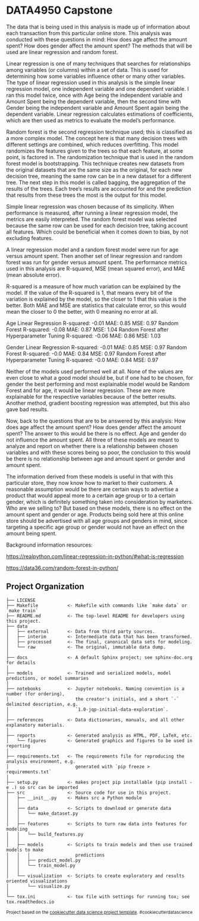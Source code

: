 DATA4950 Capstone
==============================

The data that is being used in this analysis is made up of information about each transaction from this particular online store. This analysis was conducted with these questions in mind: How does age affect the amount spent? How does gender affect the amount spent? The methods that will be used are linear regression and random forest. 

Linear regression is one of many techniques that searches for relationships among variables (or columns) within a set of data. This is used for determining how some variables influence other or many other variables. The type of linear regression used in this analysis is the simple linear regression model, one independent variable and one dependent variable. I ran this model twice, once with Age being the independent variable and Amount Spent being the dependent variable, then the second time with Gender being the independent variable and Amount Spent again being the dependent variable. Linear regression calculates estimations of coefficients, which are then used as metrics to evaluate the model’s performance. 

Random forest is the second regression technique used; this is classified as a more complex model. The concept here is that many decision trees with different settings are combined, which reduces overfitting. This model randomizes the features given to the trees so that each feature, at some point, is factored in. The randomization technique that is used in the random forest model is bootstrapping. This technique creates new datasets from the original datasets that are the same size as the original, for each new decision tree, meaning the same row can be in a new dataset for a different tree. The next step in this model is called bagging, the aggregation of the results of the trees. Each tree’s results are accounted for and the prediction that results from these trees the most is the output for this model.  

Simple linear regression was chosen because of its simplicity. When performance is measured, after running a linear regression model, the metrics are easily interpreted. The random forest model was selected because the same row can be used for each decision tree, taking account all features. Which could be beneficial when it comes down to bias, by not excluding features. 

A linear regression model and a random forest model were run for age versus amount spent. Then another set of linear regression and random forest was run for gender versus amount spent. The performance metrics used in this analysis are R-squared, MSE (mean squared error), and MAE (mean absolute error). 

R-squared is a measure of how much variation can be explained by the model. If the value of the R-squared is 1, that means every bit of the variation is explained by the model, so the closer to 1 that this value is the better. Both MAE and MSE are statistics that calculate error, so this would mean the closer to 0 the better, with 0 meaning no error at all. 


Age 
   Linear Regression
      R-squared: -0.01 
      MAE: 0.85 
      MSE: 0.97 
   Random Forest
      R-squared: -0.08 
      MAE: 0.87 
      MSE: 1.04 
   Random Forest after Hyperparameter Tuning
      R-squared: -0.06 
      MAE: 0.86 
      MSE: 1.03 
      
Gender 
   Linear Regression
      R-squared:  -0.01 
      MAE:  0.85 
      MSE:  0.97 
   Random Forest
      R-squared: -0.0 
      MAE: 0.84 
      MSE: 0.97 
   Random Forest after Hyperparameter Tuning
      R-squared: -0.0 
      MAE: 0.84 
      MSE: 0.97 
      

Neither of the models used performed well at all. None of the values are even close to what a good model should be, but if one had to be chosen, for gender the best performing and most explainable model would be Random Forest and for age, it would be linear regression.  These are more explainable for the respective variables because of the better results. Another method, gradient boosting regression was attempted, but this also gave bad results.  

Now, back to the questions that are to be answered by this analysis: How does age affect the amount spent? How does gender affect the amount spent? The answer to this would be there is no effect. Age and gender do not influence the amount spent. All three of these models are meant to analyze and report on whether there is a relationship between chosen variables and with these scores being so poor, the conclusion to this would be there is no relationship between age and amount spent or gender and amount spent.  

The information derived from these models is useful in that with this particular store, they now know how to market to their customers. A reasonable assumption would be there are certain ways to advertise a product that would appeal more to a certain age group or to a certain gender, which is definitely something taken into consideration by marketers. Who are we selling to?  But based on these models, there is no effect on the amount spent and gender or age. Products being sold here at this online store should be advertised with all age groups and genders in mind, since targeting a specific age group or gender would not have an effect on the amount being spent.  

 

Background information resources: 

https://realpython.com/linear-regression-in-python/#what-is-regression  

https://data36.com/random-forest-in-python/  



Project Organization
----------------------

    ├── LICENSE
    ├── Makefile           <- Makefile with commands like `make data` or `make train`
    ├── README.md          <- The top-level README for developers using this project.
    ├── data
    │   ├── external       <- Data from third party sources.
    │   ├── interim        <- Intermediate data that has been transformed.
    │   ├── processed      <- The final, canonical data sets for modeling.
    │   └── raw            <- The original, immutable data dump.
    │
    ├── docs               <- A default Sphinx project; see sphinx-doc.org for details
    │
    ├── models             <- Trained and serialized models, model predictions, or model summaries
    │
    ├── notebooks          <- Jupyter notebooks. Naming convention is a number (for ordering),
    │                         the creator's initials, and a short `-` delimited description, e.g.
    │                         `1.0-jqp-initial-data-exploration`.
    │
    ├── references         <- Data dictionaries, manuals, and all other explanatory materials.
    │
    ├── reports            <- Generated analysis as HTML, PDF, LaTeX, etc.
    │   └── figures        <- Generated graphics and figures to be used in reporting
    │
    ├── requirements.txt   <- The requirements file for reproducing the analysis environment, e.g.
    │                         generated with `pip freeze > requirements.txt`
    │
    ├── setup.py           <- makes project pip installable (pip install -e .) so src can be imported
    ├── src                <- Source code for use in this project.
    │   ├── __init__.py    <- Makes src a Python module
    │   │
    │   ├── data           <- Scripts to download or generate data
    │   │   └── make_dataset.py
    │   │
    │   ├── features       <- Scripts to turn raw data into features for modeling
    │   │   └── build_features.py
    │   │
    │   ├── models         <- Scripts to train models and then use trained models to make
    │   │   │                 predictions
    │   │   ├── predict_model.py
    │   │   └── train_model.py
    │   │
    │   └── visualization  <- Scripts to create exploratory and results oriented visualizations
    │       └── visualize.py
    │
    └── tox.ini            <- tox file with settings for running tox; see tox.readthedocs.io
    

<p><small>Project based on the <a target="_blank" href="https://drivendata.github.io/cookiecutter-data-science/">cookiecutter data science project template</a>. #cookiecutterdatascience</small></p>
